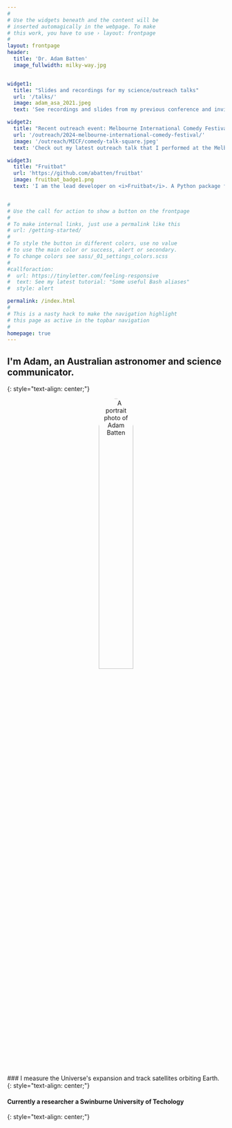 ```yaml
---
#
# Use the widgets beneath and the content will be
# inserted automagically in the webpage. To make
# this work, you have to use › layout: frontpage
#
layout: frontpage
header:
  title: 'Dr. Adam Batten' 
  image_fullwidth: milky-way.jpg


widget1:
  title: "Slides and recordings for my science/outreach talks"
  url: '/talks/'
  image: adam_asa_2021.jpeg
  text: 'See recordings and slides from my previous conference and invited talks'

widget2:
  title: "Recent outreach event: Melbourne International Comedy Festival"
  url: '/outreach/2024-melbourne-international-comedy-festival/'
  image: '/outreach/MICF/comedy-talk-square.jpeg'
  text: 'Check out my latest outreach talk that I performed at the Melbourne International Comedy Festival.'

widget3:
  title: "Fruitbat"
  url: 'https://github.com/abatten/fruitbat'
  image: fruitbat_badge1.png
  text: 'I am the lead developer on <i>Fruitbat</i>. A Python package for estimating redshifts for Fast Radio bursts.'


#
# Use the call for action to show a button on the frontpage
#
# To make internal links, just use a permalink like this
# url: /getting-started/
#
# To style the button in different colors, use no value
# to use the main color or success, alert or secondary.
# To change colors see sass/_01_settings_colors.scss
#
#callforaction:
#  url: https://tinyletter.com/feeling-responsive
#  text: See my latest tutorial: "Some useful Bash aliases"
#  style: alert

permalink: /index.html
#
# This is a nasty hack to make the navigation highlight
# this page as active in the topbar navigation
#
homepage: true
---
```


<!---# Dr. Adam Batten
{: style="text-align: center;"}--->

## I'm Adam, an Australian astronomer and science communicator. 
{: style="text-align: center;"}



<div style="text-align: center;">
<img class="t60" src="{{ site.urlimg }}Adam_Avatar_3.jpeg" alt="A portrait photo of Adam Batten" height="40%" width="40%" style="border-radius: 50%">
</div>
<!---### I study the intergalactic medium, the hot, tenuous material that fills the space between galaxies.---> 
<!---### I measure the Universe's expansion and study how AI and humans work in teams.-->
### I measure the Universe's expansion and track satellites orbiting Earth.
{: style="text-align: center;"}

#### Currently a researcher a Swinburne University of Techology
{: style="text-align: center;"}

<!---<div id="videoModal" class="reveal-modal large" data-reveal="">
  <div class="flex-video widescreen vimeo" style="display: block;">
    <iframe width="1280" height="720" src="https://www.youtube.com/embed/3b5zCFSmVvU" frameborder="0" allowfullscreen></iframe>
  </div>
  <a class="close-reveal-modal">&#215;</a>
</div>-->

